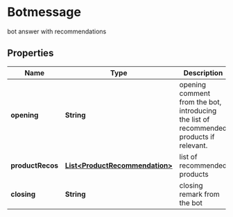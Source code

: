 

# Botmessage

bot answer with recommendations

## Properties

| Name | Type | Description | Notes |
|------------ | ------------- | ------------- | -------------|
|**opening** | **String** | opening comment from the bot, introducing the list of recommended products if relevant. |  [optional] |
|**productRecos** | [**List&lt;ProductRecommendation&gt;**](ProductRecommendation.md) | list of recommended products |  [optional] |
|**closing** | **String** | closing remark from the bot |  [optional] |



